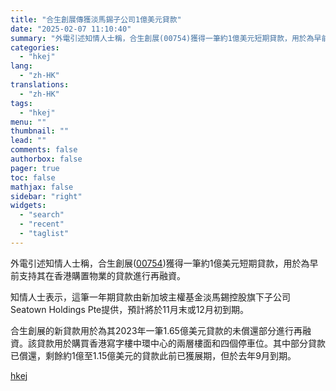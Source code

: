 ```yaml
---
title: "合生創展傳獲淡馬錫子公司1億美元貸款"
date: "2025-02-07 11:10:40"
summary: "外電引述知情人士稱，合生創展(00754)獲得一筆約1億美元短期貸款，用於為早前支持其在香港購置物業..."
categories:
  - "hkej"
lang:
  - "zh-HK"
translations:
  - "zh-HK"
tags:
  - "hkej"
menu: ""
thumbnail: ""
lead: ""
comments: false
authorbox: false
pager: true
toc: false
mathjax: false
sidebar: "right"
widgets:
  - "search"
  - "recent"
  - "taglist"
---
```


外電引述知情人士稱，合生創展([00754](https://stock360.hkej.com/quotePlus/00754))獲得一筆約1億美元短期貸款，用於為早前支持其在香港購置物業的貸款進行再融資。

知情人士表示，這筆一年期貸款由新加坡主權基金淡馬錫控股旗下子公司Seatown Holdings Pte提供，預計將於11月末或12月初到期。

合生創展的新貸款用於為其2023年一筆1.65億美元貸款的未償還部分進行再融資。該貸款用於購買香港寫字樓中環中心的兩層樓面和四個停車位。其中部分貸款已償還，剩餘約1億至1.15億美元的貸款此前已獲展期，但於去年9月到期。

[hkej](https://www2.hkej.com/instantnews/stock/article/3995010/%E5%90%88%E7%94%9F%E5%89%B5%E5%B1%95%E5%82%B3%E7%8D%B2%E6%B7%A1%E9%A6%AC%E9%8C%AB%E5%AD%90%E5%85%AC%E5%8F%B81%E5%84%84%E7%BE%8E%E5%85%83%E8%B2%B8%E6%AC%BE)
